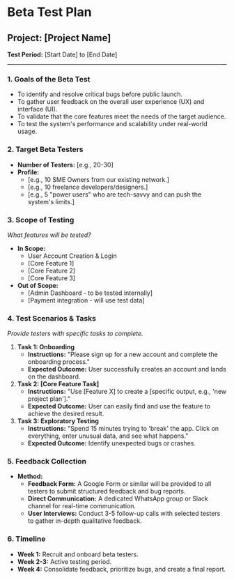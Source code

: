 
# Beta Test Plan

## Project: [Project Name]
**Test Period:** [Start Date] to [End Date]

---

### 1. Goals of the Beta Test
- To identify and resolve critical bugs before public launch.
- To gather user feedback on the overall user experience (UX) and interface (UI).
- To validate that the core features meet the needs of the target audience.
- To test the system's performance and scalability under real-world usage.

### 2. Target Beta Testers
- **Number of Testers:** [e.g., 20-30]
- **Profile:**
  - [e.g., 10 SME Owners from our existing network.]
  - [e.g., 10 freelance developers/designers.]
  - [e.g., 5 "power users" who are tech-savvy and can push the system's limits.]

### 3. Scope of Testing
*What features will be tested?*

- **In Scope:**
  - User Account Creation & Login
  - [Core Feature 1]
  - [Core Feature 2]
  - [Core Feature 3]
- **Out of Scope:**
  - [Admin Dashboard - to be tested internally]
  - [Payment integration - will use test data]

### 4. Test Scenarios & Tasks
*Provide testers with specific tasks to complete.*

1.  **Task 1: Onboarding**
    - **Instructions:** "Please sign up for a new account and complete the onboarding process."
    - **Expected Outcome:** User successfully creates an account and lands on the dashboard.
2.  **Task 2: [Core Feature Task]**
    - **Instructions:** "Use [Feature X] to create a [specific output, e.g., 'new project plan']."
    - **Expected Outcome:** User can easily find and use the feature to achieve the desired result.
3.  **Task 3: Exploratory Testing**
    - **Instructions:** "Spend 15 minutes trying to 'break' the app. Click on everything, enter unusual data, and see what happens."
    - **Expected Outcome:** Identify unexpected bugs or crashes.

### 5. Feedback Collection
- **Method:**
  - **Feedback Form:** A Google Form or similar will be provided to all testers to submit structured feedback and bug reports.
  - **Direct Communication:** A dedicated WhatsApp group or Slack channel for real-time communication.
  - **User Interviews:** Conduct 3-5 follow-up calls with selected testers to gather in-depth qualitative feedback.

### 6. Timeline
- **Week 1:** Recruit and onboard beta testers.
- **Week 2-3:** Active testing period.
- **Week 4:** Consolidate feedback, prioritize bugs, and create a final report.

